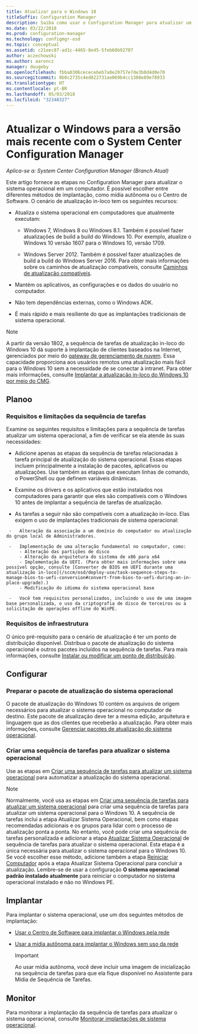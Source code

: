 ```yaml
---
title: Atualizar para o Windows 10
titleSuffix: Configuration Manager
description: Saiba como usar o Configuration Manager para atualizar um sistema operacional do Windows 7 ou posterior para o Windows 10.
ms.date: 03/22/2018
ms.prod: configuration-manager
ms.technology: configmgr-osd
ms.topic: conceptual
ms.assetid: c21eec87-ad1c-4465-8e45-5feb60b92707
author: aczechowski
ms.author: aaroncz
manager: dougeby
ms.openlocfilehash: fbba0306cececebeb7a0e20757e7de3b0d4d0e70
ms.sourcegitcommit: 0b0c2735c4ed822731ae069b4cc1380e89e78933
ms.translationtype: HT
ms.contentlocale: pt-BR
ms.lasthandoff: 05/03/2018
ms.locfileid: "32348327"
---
```

# <a name="upgrade-windows-to-the-latest-version-with-system-center-configuration-manager"></a>Atualizar o Windows para a versão mais recente com o System Center Configuration Manager

*Aplica-se a: System Center Configuration Manager (Branch Atual)*

Este artigo fornece as etapas no Configuration Manager para atualizar o sistema operacional em um computador. É possível escolher entre diferentes métodos de implantação, como mídia autônoma ou o Centro de Software. O cenário de atualização in-loco tem os seguintes recursos:  

-   Atualiza o sistema operacional em computadores que atualmente executam:
    - Windows 7, Windows 8 ou Windows 8.1. Também é possível fazer atualizações de build a build do Windows 10. Por exemplo, atualize o Windows 10 versão 1607 para o Windows 10, versão 1709.  
    
    - Windows Server 2012. Também é possível fazer atualizações de build a build do Windows Server 2016. Para obter mais informações sobre os caminhos de atualização compatíveis, consulte [Caminhos de atualização compatíveis](https://docs.microsoft.com/windows-server/get-started/supported-upgrade-paths#upgrading-previous-retail-versions-of-windows-server-to-windows-server-2016).    

-   Mantém os aplicativos, as configurações e os dados do usuário no computador.  

-   Não tem dependências externas, como o Windows ADK.  

-   É mais rápido e mais resiliente do que as implantações tradicionais de sistema operacional.  


> [!Note]  
> A partir da versão 1802, a sequência de tarefas de atualização in-loco do Windows 10 dá suporte à implantação de clientes baseados na Internet, gerenciados por meio do [gateway de gerenciamento de nuvem](/sccm/core/clients/manage/plan-cloud-management-gateway). Essa capacidade proporciona aos usuários remotos uma atualização mais fácil para o Windows 10 sem a necessidade de se conectar à intranet. Para obter mais informações, consulte [Implantar a atualização in-loco do Windows 10 por meio do CMG](/sccm/osd/deploy-use/manage-task-sequences-to-automate-tasks#deploy-windows-10-in-place-upgrade-via-cmg). <!-- 1357149 -->



##  <a name="BKMK_Plan"></a> Planoo  

### <a name="task-sequence-requirements-and-limitations"></a>Requisitos e limitações da sequência de tarefas

Examine os seguintes requisitos e limitações para a sequência de tarefas atualizar um sistema operacional, a fim de verificar se ela atende às suas necessidades:  

  -   Adicione apenas as etapas da sequência de tarefas relacionadas à tarefa principal de atualização do sistema operacional. Essas etapas incluem principalmente a instalação de pacotes, aplicativos ou atualizações. Use também as etapas que executam linhas de comando, o PowerShell ou que definem variáveis dinâmicas.  

  -   Examine os drivers e os aplicativos que estão instalados nos computadores para garantir que eles são compatíveis com o Windows 10 antes de implantar a sequência de tarefas de atualização.  

  -   As tarefas a seguir não são compatíveis com a atualização in-loco. Elas exigem o uso de implantações tradicionais de sistema operacional:  

     -   Alteração da associação a um domínio do computador ou atualização do grupo local de Administradores.  

     -   Implementação de uma alteração fundamental no computador, como: 
         - Alteração das partições de disco
         - Alteração da arquitetura do sistema de x86 para x64
         - Implementação da UEFI. (Para obter mais informações sobre uma possível opção, consulte [Converter de BIOS em UEFI durante uma atualização in-loco](/sccm/osd/deploy-use/task-sequence-steps-to-manage-bios-to-uefi-conversion#convert-from-bios-to-uefi-during-an-in-place-upgrade).)
         - Modificação do idioma do sistema operacional base  

     -   Você tem requisitos personalizados, incluindo o uso de uma imagem base personalizada, o uso da criptografia de disco de terceiros ou a solicitação de operações offline do WinPE.  

### <a name="infrastructure-requirements"></a>Requisitos de infraestrutura  

O único pré-requisito para o cenário de atualização é ter um ponto de distribuição disponível. Distribua o pacote de atualização do sistema operacional e outros pacotes incluídos na sequência de tarefas. Para mais informações, consulte [Instalar ou modificar um ponto de distribuição](../../core/servers/deploy/configure/install-and-configure-distribution-points.md).



##  <a name="BKMK_Configure"></a> Configurar  

### <a name="prepare-the-os-upgrade-package"></a>Preparar o pacote de atualização do sistema operacional  

  O pacote de atualização do Windows 10 contém os arquivos de origem necessários para atualizar o sistema operacional no computador de destino. Este pacote de atualização deve ter a mesma edição, arquitetura e linguagem que as dos clientes que receberão a atualização. Para obter mais informações, consulte [Gerenciar pacotes de atualização do sistema operacional](../get-started/manage-operating-system-upgrade-packages.md).  


### <a name="create-a-task-sequence-to-upgrade-the-os"></a>Criar uma sequência de tarefas para atualizar o sistema operacional  

  Use as etapas em [Criar uma sequência de tarefas para atualizar um sistema operacional](create-a-task-sequence-to-upgrade-an-operating-system.md) para automatizar a atualização do sistema operacional.  

   > [!NOTE]  
   > Normalmente, você usa as etapas em [Criar uma sequência de tarefas para atualizar um sistema operacional](create-a-task-sequence-to-upgrade-an-operating-system.md) para criar uma sequência de tarefas para atualizar um sistema operacional para o Windows 10. A sequência de tarefas inclui a etapa Atualizar Sistema Operacional, bem como etapas recomendadas adicionais e os grupos para lidar com o processo de atualização ponta a ponta. No entanto, você pode criar uma sequência de tarefas personalizada e adicionar a etapa [Atualizar Sistema Operacional](../understand/task-sequence-steps.md#BKMK_UpgradeOS) de sequência de tarefas para atualizar o sistema operacional. Esta etapa é a única necessária para atualizar o sistema operacional para o Windows 10. Se você escolher esse método, adicione também a etapa [Reiniciar Computador](../understand/task-sequence-steps.md#BKMK_RestartComputer) após a etapa Atualizar Sistema Operacional para concluir a atualização. Lembre-se de usar a configuração **O sistema operacional padrão instalado atualmente** para reiniciar o computador no sistema operacional instalado e não no Windows PE.  



##  <a name="BKMK_Deploy"></a> Implantar  

Para implantar o sistema operacional, use um dos seguintes métodos de implantação:  

  -   [Usar o Centro de Software para implantar o Windows pela rede](use-software-center-to-deploy-windows-over-the-network.md)  

  -   [Usar a mídia autônoma para implantar o Windows sem uso da rede](use-stand-alone-media-to-deploy-windows-without-using-the-network.md)  

      > [!IMPORTANT]  
      > Ao usar mídia autônoma, você deve incluir uma imagem de inicialização na sequência de tarefas para que ela fique disponível no Assistente para Mídia de Sequência de Tarefas.




## <a name="monitor"></a>Monitor  

Para monitorar a implantação da sequência de tarefas para atualizar o sistema operacional, consulte [Monitorar implantações de sistema operacional](monitor-operating-system-deployments.md).  
